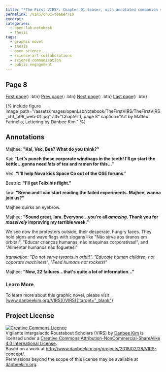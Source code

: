 ```yaml
---
title: "*The First VIRS*: Chapter 01 teaser, with annotated companion script"
permalink: /VIRS/ch01-teaser/10
excerpt: 
categories:
  - open-lab-notebook
  - thesis
tags:
  - graphic novel
  - thesis
  - open science
  - science-art collaborations
  - science communication
  - public engagement
---
```

## Page 8

[First page](http://www.danbeekim.org/VIRS/ch01-teaser/01){: .btn} [Prev page](http://www.danbeekim.org/VIRS/ch01-teaser/09){: .btn} [Next page](http://www.danbeekim.org/VIRS/ch01-teaser/11){: .btn} [Last page](http://www.danbeekim.org/VIRS/ch01-teaser/17){: .btn}

{% include figure image_path="/assets/images/openLabNotebook/TheFirstVIRS/TheFirstVIRS_ch1_p08_web-01.jpg" 
alt="Chapter 1, page 8" caption="Art by Matteo Farinella, Lettering by Danbee Kim." %}

## Annotations

Majhee: **"Kai, Vec, Bea? What do you think?"**

Kai: **"Let's punch these corporate windbags in the teeth! I'll go start the kettle...gonna need *lots* of tea and ramen for this..."**

Vec: **"I'll help Nova kick Space Co out of the OSE forums."**

Beatriz: **"I'll get Felix his flight."**

Iara: **"Breno and I can start reading the failed experiments. Majhee, wanna join us?"**

Majhee quirks an eyebrow.

Majhee: **"Sound great, Iara. Everyone...you're all *amazing*. Thank you for *massively* improving my terrible week."**

We see now the protesters outside, their desperate, hungry faces. They hold signs and wave flags with slogans like "Não sirva aos tiranos em órbita!", "Educar crianças humanas, não máquinas corporativas!", and "Alimentar humanos não foguetes!" 

*translation: "Do not serve tyrants in orbit!", "Educate human children, not coporate machines!", "Feed humans not rockets!"*

Majhee: **"Now, 22 failures...that's quite a lot of information..."**

### Learn More

To learn more about this graphic novel, please visit [www.danbeekim.org/VIRS](/VIRS){:target="_blank"}

## Project License

<a rel="license" href="http://creativecommons.org/licenses/by-nc-sa/4.0/"><img alt="Creative Commons Licence" 
style="border-width:0" src="https://i.creativecommons.org/l/by-nc-sa/4.0/88x31.png" /></a><br /><span xmlns:dct="
http://purl.org/dc/terms/" property="dct:title">Vigilante Intergalactic Roustabout Scholars (VIRS)</span> by <a xmlns:cc="
http://creativecommons.org/ns#" href="danbeekim.org" property="cc:attributionName" rel="cc:attributionURL">Danbee Kim</a> 
is licensed under a <a rel="license" href="http://creativecommons.org/licenses/by-nc-sa/4.0/">Creative Commons 
Attribution-NonCommercial-ShareAlike 4.0 International License</a>.<br />Based on a work at <a xmlns:dct="
http://purl.org/dc/terms/" href="http://www.danbeekim.org/projects/2018/02/28/VIRS-concept/" rel="dct:source">
http://www.danbeekim.org/projects/2018/02/28/VIRS-concept/</a>.<br />Permissions beyond the scope of this license may be 
available at <a xmlns:cc="http://creativecommons.org/ns#" href="danbeekim.org" rel="cc:morePermissions">danbeekim.org</a>.
